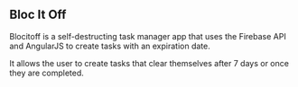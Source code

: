## Bloc It Off

Blocitoff is a self-destructing task manager app that uses the Firebase API and AngularJS to create tasks with an expiration date.

It allows the user to create tasks that clear themselves after 7 days or once they are completed.
